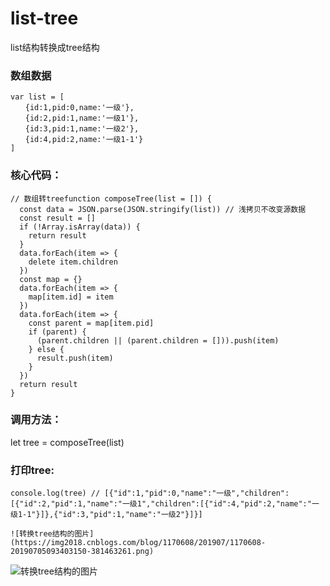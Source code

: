 # list-tree
list结构转换成tree结构

### 数组数据
```
var list = [
　　{id:1,pid:0,name:'一级'},
　　{id:2,pid:1,name:'一级1'},
　　{id:3,pid:1,name:'一级2'},
　　{id:4,pid:2,name:'一级1-1'}
]
```

### 核心代码：
```
// 数组转treefunction composeTree(list = []) {
  const data = JSON.parse(JSON.stringify(list)) // 浅拷贝不改变源数据
  const result = []
  if (!Array.isArray(data)) {
    return result
  }
  data.forEach(item => {
    delete item.children
  })
  const map = {}
  data.forEach(item => {
    map[item.id] = item
  })
  data.forEach(item => {
    const parent = map[item.pid]
    if (parent) {
      (parent.children || (parent.children = [])).push(item)
    } else {
      result.push(item)
    }
  })
  return result
}
```

### 调用方法：
let tree = composeTree(list)

### 打印tree:
```
console.log(tree) // [{"id":1,"pid":0,"name":"一级","children":[{"id":2,"pid":1,"name":"一级1","children":[{"id":4,"pid":2,"name":"一级1-1"}]},{"id":3,"pid":1,"name":"一级2"}]}]
```
```
![转换tree结构的图片](https://img2018.cnblogs.com/blog/1170608/201907/1170608-20190705093403150-381463261.png)
```
![转换tree结构的图片](https://img2018.cnblogs.com/blog/1170608/201907/1170608-20190705093403150-381463261.png)

